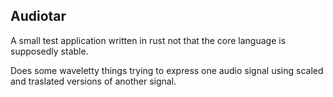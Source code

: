 Audiotar
--------

A small test application written in rust not that the core language is supposedly stable.

Does some waveletty things trying to express one audio signal using scaled and traslated versions of another signal.
